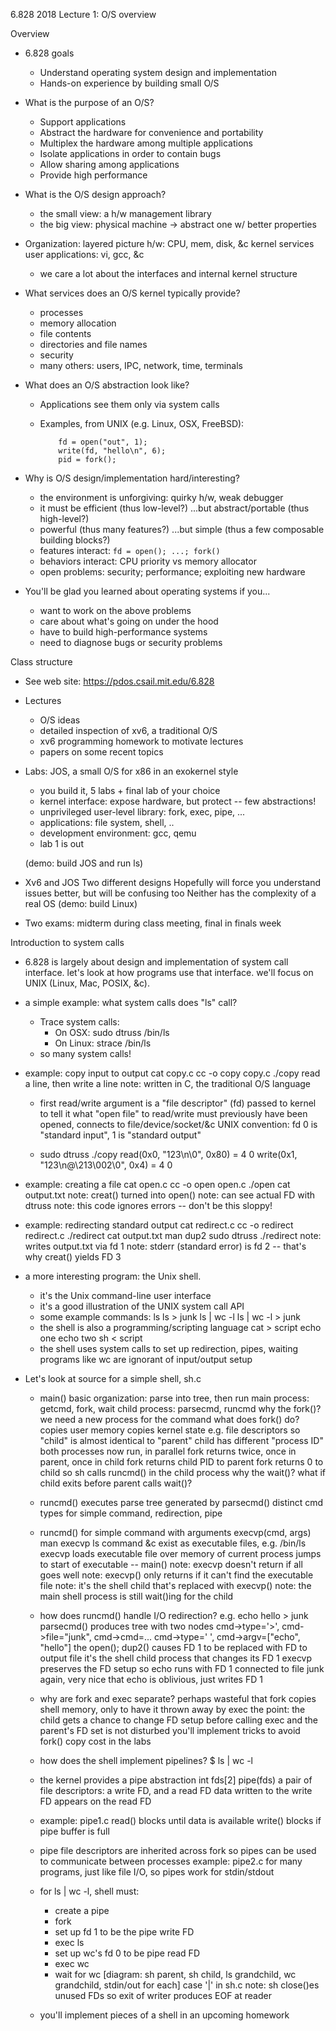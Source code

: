 6.828 2018 Lecture 1: O/S overview

Overview

* 6.828 goals
  * Understand operating system design and implementation
  * Hands-on experience by building small O/S

* What is the purpose of an O/S?
  * Support applications
  * Abstract the hardware for convenience and portability
  * Multiplex the hardware among multiple applications
  * Isolate applications in order to contain bugs
  * Allow sharing among applications
  * Provide high performance

* What is the O/S design approach?
  * the small view: a h/w management library
  * the big view: physical machine -> abstract one w/ better properties

* Organization: layered picture
   h/w: CPU, mem, disk, &c
   kernel services
   user applications: vi, gcc, &c
  * we care a lot about the interfaces and internal kernel structure

* What services does an O/S kernel typically provide?
  * processes
  * memory allocation
  * file contents
  * directories and file names
  * security
  * many others: users, IPC, network, time, terminals

* What does an O/S abstraction look like?
  * Applications see them only via system calls
  * Examples, from UNIX (e.g. Linux, OSX, FreeBSD):

            fd = open("out", 1);
            write(fd, "hello\n", 6);
            pid = fork();

* Why is O/S design/implementation hard/interesting?
  * the environment is unforgiving: quirky h/w, weak debugger
  * it must be efficient (thus low-level?)
	...but abstract/portable (thus high-level?)
  * powerful (thus many features?)
	...but simple (thus a few composable building blocks?)
  * features interact: `fd = open(); ...; fork()`
  * behaviors interact: CPU priority vs memory allocator
  * open problems: security; performance; exploiting new hardware

* You'll be glad you learned about operating systems if you...
  * want to work on the above problems
  * care about what's going on under the hood
  * have to build high-performance systems
  * need to diagnose bugs or security problems

Class structure

* See web site: https://pdos.csail.mit.edu/6.828

* Lectures
  * O/S ideas
  * detailed inspection of xv6, a traditional O/S
  * xv6 programming homework to motivate lectures
  * papers on some recent topics

* Labs: JOS, a small O/S for x86 in an exokernel style
  * you build it, 5 labs + final lab of your choice
  * kernel interface: expose hardware, but protect -- few abstractions!
  * unprivileged user-level library: fork, exec, pipe, ...
  * applications: file system, shell, ..
  * development environment: gcc, qemu
  * lab 1 is out

  (demo: build JOS and run ls)

* Xv6 and JOS
  Two different designs
  Hopefully will force you understand issues better, but will be confusing too
  Neither has the complexity of a real OS
  (demo: build Linux)

* Two exams: midterm during class meeting, final in finals week

Introduction to system calls

* 6.828 is largely about design and implementation of system call
interface. let's look at how programs use that interface.
we'll focus on UNIX (Linux, Mac, POSIX, &c).

* a simple example: what system calls does "ls" call?
  * Trace system calls:
    * On OSX: sudo dtruss /bin/ls
    * On Linux: strace /bin/ls
  * so many system calls!

* example: copy input to output
  cat copy.c
  cc -o copy copy.c
  ./copy
  read a line, then write a line
  note: written in C, the traditional O/S language

  * first read/write argument is a "file descriptor" (fd)
    passed to kernel to tell it what "open file" to read/write
    must previously have been opened, connects to file/device/socket/&c
    UNIX convention: fd 0 is "standard input", 1 is "standard output"

  * sudo dtruss ./copy
    read(0x0, "123\n\0", 0x80)		 = 4 0
    write(0x1, "123\n@\213\002\0", 0x4)		 = 4 0

* example: creating a file
  cat open.c
  cc -o open open.c
  ./open
  cat output.txt
  note: creat() turned into open()
  note: can see actual FD with dtruss
  note: this code ignores errors -- don't be this sloppy!

* example: redirecting standard output
  cat redirect.c
  cc -o redirect redirect.c
  ./redirect
  cat output.txt
  man dup2
  sudo dtruss ./redirect
  note: writes output.txt via fd 1
  note: stderr (standard error) is fd 2 -- that's why creat() yields FD 3
    
* a more interesting program: the Unix shell.
  * it's the Unix command-line user interface
  * it's a good illustration of the UNIX system call API
  * some example commands:
    ls
    ls > junk
    ls | wc -l
    ls | wc -l > junk
  * the shell is also a programming/scripting language
    cat > script
      echo one
      echo two
    sh < script
  * the shell uses system calls to set up redirection, pipes, waiting
    programs like wc are ignorant of input/output setup

* Let's look at source for a simple shell, sh.c

  * main()
    basic organization: parse into tree, then run
    main process: getcmd, fork, wait
    child process: parsecmd, runcmd 
    why the fork()?
      we need a new process for the command
    what does fork() do?
      copies user memory
      copies kernel state e.g. file descriptors
      so "child" is almost identical to "parent"
      child has different "process ID"
      both processes now run, in parallel
      fork returns twice, once in parent, once in child
      fork returns child PID to parent
      fork returns 0 to child
      so sh calls runcmd() in the child process
    why the wait()?
    what if child exits before parent calls wait()?

  * runcmd()
    executes parse tree generated by parsecmd()
    distinct cmd types for simple command, redirection,
    pipe

  * runcmd() for simple command with arguments
    execvp(cmd, args)
    man execvp
    ls command &c exist as executable files, e.g. /bin/ls
    execvp loads executable file over memory of current process
    jumps to start of executable -- main()
    note: execvp doesn't return if all goes well
    note: execvp() only returns if it can't find the executable file
    note: it's the shell child that's replaced with execvp()
    note: the main shell process is still wait()ing for the child

  * how does runcmd() handle I/O redirection?
    e.g. echo hello > junk
    parsecmd() produces tree with two nodes
      cmd->type='>', cmd->file="junk", cmd->cmd=...
      cmd->type=' ', cmd->argv=["echo", "hello"]
    the open(); dup2() causes FD 1 to be replaced with FD to output file
    it's the shell child process that changes its FD 1
    execvp preserves the FD setup
    so echo runs with FD 1 connected to file junk
    again, very nice that echo is oblivious, just writes FD 1

  * why are fork and exec separate?
    perhaps wasteful that fork copies shell memory, only
      to have it thrown away by exec
    the point: the child gets a chance to change FD setup
      before calling exec
    and the parent's FD set is not disturbed
    you'll implement tricks to avoid fork() copy cost in the labs

  * how does the shell implement pipelines?
    $ ls | wc -l

  * the kernel provides a pipe abstraction
    int fds[2]
    pipe(fds)
    a pair of file descriptors: a write FD, and a read FD
    data written to the write FD appears on the read FD

  * example: pipe1.c
    read() blocks until data is available
    write() blocks if pipe buffer is full

  * pipe file descriptors are inherited across fork
    so pipes can be used to communicate between processes
    example: pipe2.c
    for many programs, just like file I/O, so pipes work for stdin/stdout

  * for ls | wc -l, shell must:
    - create a pipe
    - fork
    - set up fd 1 to be the pipe write FD
    - exec ls
    - set up wc's fd 0 to be pipe read FD
    - exec wc
    - wait for wc
    [diagram: sh parent, sh child, ls grandchild, wc grandchild, stdin/out for each]
    case '|' in sh.c
    note: sh close()es unused FDs
          so exit of writer produces EOF at reader

  * you'll implement pieces of a shell in an upcoming homework